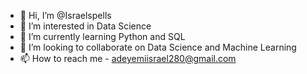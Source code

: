 - 👋 Hi, I’m @Israelspells
- 👀 I’m interested in Data Science
- 🌱 I’m currently learning Python and SQL
- 💞️ I’m looking to collaborate on Data Science and Machine Learning
- 📫 How to reach me - adeyemiisrael280@gmail.com

<!---
Israelspells/Israelspells is a ✨ special ✨ repository because its `README.md` (this file) appears on your GitHub profile.
You can click the Preview link to take a look at your changes.
--->
